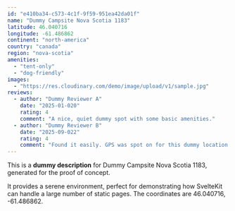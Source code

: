 ```yaml
---
id: "e410ba34-c573-4c1f-9f59-951ea42da01f"
name: "Dummy Campsite Nova Scotia 1183"
latitude: 46.040716
longitude: -61.486862
continent: "north-america"
country: "canada"
region: "nova-scotia"
amenities:
  - "tent-only"
  - "dog-friendly"
images:
  - "https://res.cloudinary.com/demo/image/upload/v1/sample.jpg"
reviews:
  - author: "Dummy Reviewer A"
    date: "2025-01-020"
    rating: 4
    comment: "A nice, quiet dummy spot with some basic amenities."
  - author: "Dummy Reviewer B"
    date: "2025-09-022"
    rating: 4
    comment: "Found it easily. GPS was spot on for this dummy location."
---
```


This is a **dummy description** for Dummy Campsite Nova Scotia 1183, generated for the proof of concept.

It provides a serene environment, perfect for demonstrating how SvelteKit can handle a large number of static pages. The coordinates are 46.040716, -61.486862.
